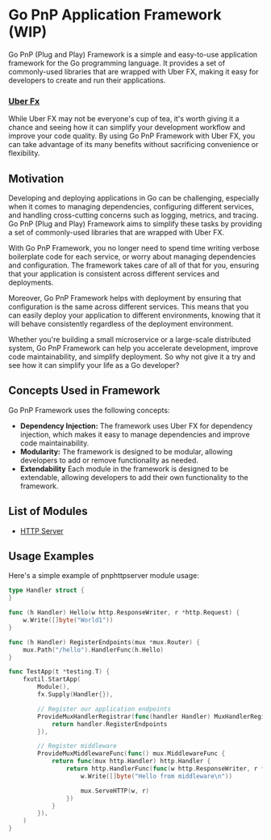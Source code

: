 # Go PnP Application Framework (WIP)

Go PnP (Plug and Play) Framework is a simple and easy-to-use application framework for the Go programming language. It provides a set of commonly-used libraries that are wrapped with Uber FX, making it easy for developers to create and run their applications.

### [Uber Fx](https://github.com/uber-go/fx)
While Uber FX may not be everyone's cup of tea, it's worth giving it a chance and seeing how it can simplify your development workflow and improve your code quality. By using Go PnP Framework with Uber FX, you can take advantage of its many benefits without sacrificing convenience or flexibility.
## Motivation

Developing and deploying applications in Go can be challenging, especially when it comes to managing dependencies, configuring different services, and handling cross-cutting concerns such as logging, metrics, and tracing. Go PnP (Plug and Play) Framework aims to simplify these tasks by providing a set of commonly-used libraries that are wrapped with Uber FX.

With Go PnP Framework, you no longer need to spend time writing verbose boilerplate code for each service, or worry about managing dependencies and configuration. The framework takes care of all of that for you, ensuring that your application is consistent across different services and deployments.

Moreover, Go PnP Framework helps with deployment by ensuring that configuration is the same across different services. This means that you can easily deploy your application to different environments, knowing that it will behave consistently regardless of the deployment environment.

Whether you're building a small microservice or a large-scale distributed system, Go PnP Framework can help you accelerate development, improve code maintainability, and simplify deployment. So why not give it a try and see how it can simplify your life as a Go developer?

## Concepts Used in Framework

Go PnP Framework uses the following concepts:

- **Dependency Injection:** The framework uses Uber FX for dependency injection, which makes it easy to manage dependencies and improve code maintainability.
- **Modularity:** The framework is designed to be modular, allowing developers to add or remove functionality as needed.
- **Extendability** Each module in the framework is designed to be extendable, allowing developers to add their own functionality to the framework.
## List of Modules
- [HTTP Server](https://github.com/go-pnp/go-pnp/tree/main/http/pnphttpserver)

## Usage Examples
Here's a simple example of pnphttpserver module usage:
```go
type Handler struct {
}

func (h Handler) Hello(w http.ResponseWriter, r *http.Request) {
	w.Write([]byte("World1"))
}

func (h Handler) RegisterEndpoints(mux *mux.Router) {
	mux.Path("/hello").HandlerFunc(h.Hello)
}

func TestApp(t *testing.T) {
	fxutil.StartApp(
		Module(),
		fx.Supply(Handler{}),

		// Register our application endpoints
		ProvideMuxHandlerRegistrar(func(handler Handler) MuxHandlerRegistrar {
			return handler.RegisterEndpoints
		}),

		// Register middleware
		ProvideMuxMiddlewareFunc(func() mux.MiddlewareFunc {
			return func(mux http.Handler) http.Handler {
				return http.HandlerFunc(func(w http.ResponseWriter, r *http.Request) {
					w.Write([]byte("Hello from middleware\n"))

					mux.ServeHTTP(w, r)
				})
			}
		}),
	)
}

```
